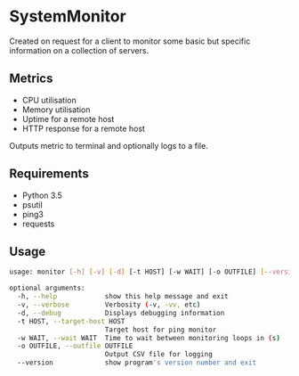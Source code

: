 # SystemMonitor

Created on request for a client to monitor some basic but specific information on a collection of servers. 

## Metrics

- CPU utilisation 
- Memory utilisation
- Uptime for a remote host
- HTTP response for a remote host

Outputs metric to terminal and optionally logs to a file. 

## Requirements

- Python 3.5
- psutil
- ping3
- requests

## Usage

```bash
usage: monitor [-h] [-v] [-d] [-t HOST] [-w WAIT] [-o OUTFILE] [--version]

optional arguments:
  -h, --help            show this help message and exit
  -v, --verbose         Verbosity (-v, -vv, etc)
  -d, --debug           Displays debugging information
  -t HOST, --target-host HOST
                        Target host for ping monitor
  -w WAIT, --wait WAIT  Time to wait between monitoring loops in (s)
  -o OUTFILE, --outfile OUTFILE
                        Output CSV file for logging
  --version             show program's version number and exit
```
